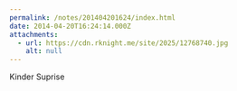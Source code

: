 ```yaml
---
permalink: /notes/201404201624/index.html
date: 2014-04-20T16:24:14.000Z
attachments:
  - url: https://cdn.rknight.me/site/2025/12768740.jpg
    alt: null
---
```


Kinder Suprise
